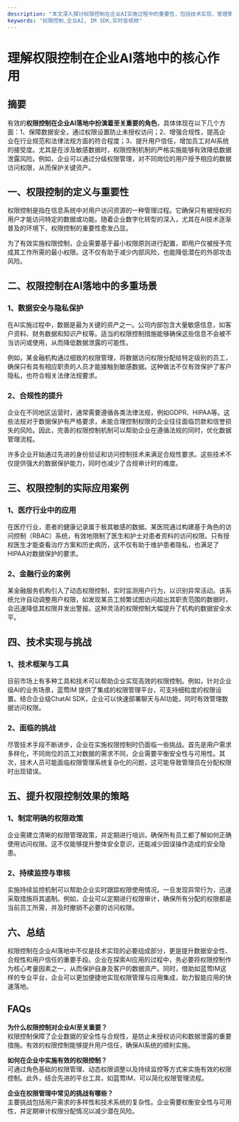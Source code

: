 ```yaml
---
description: "本文深入探讨权限控制在企业AI实施过程中的重要性，包括技术实现、管理策略及实际案例分析。"
keywords: "权限控制,企业AI, IM SDK,实时音视频"
---
```

# 理解权限控制在企业AI落地中的核心作用

## 摘要

有效的**权限控制在企业AI落地中扮演着至关重要的角色**，具体体现在以下几个方面：1、保障数据安全，通过权限设置防止未授权访问；2、增强合规性，提高企业在行业规范和法律法规方面的符合程度；3、提升用户信任，增加员工对AI系统的接受度。尤其是在涉及敏感数据时，权限控制机制的严格实施能够有效降低数据泄露风险。例如，企业可以通过分级权限管理，对不同岗位的用户授予相应的数据访问权限，从而保护关键资产。

## 一、权限控制的定义与重要性

权限控制是指在信息系统中对用户访问资源的一种管理过程。它确保只有被授权的用户才能访问特定的数据或功能。随着企业数字化转型的深入，尤其在AI技术逐渐普及的环境下，权限控制的重要性愈发凸显。

为了有效实施权限控制，企业需要基于最小权限原则进行配置，即用户仅被授予完成其工作所需的最小权限。这不仅有助于减少内部风险，也能降低潜在的外部攻击风险。

## 二、权限控制在AI落地中的多重场景

### 1、数据安全与隐私保护

在AI实施过程中，数据是最为关键的资产之一。公司内部包含大量敏感信息，如客户资料、财务数据和知识产权等。适当的权限控制措施能够确保这些信息不会被不当访问或使用，从而降低数据泄露的可能性。

例如，某金融机构通过细致的权限管理，将数据访问权限分配给特定级别的员工，确保只有具有相应职责的人员才能接触到敏感数据。这种做法不仅有效保护了客户隐私，也符合相关法律法规要求。

### 2、合规性的提升

企业在不同地区运营时，通常需要遵循各类法律法规，例如GDPR、HIPAA等。这些法规对于数据保护有严格要求，未能合理控制权限的企业往往面临罚款和信誉损失的风险。因此，完善的权限控制机制可以帮助企业在遵循法规的同时，优化数据管理流程。

许多企业开始通过先进的身份验证和访问控制技术来满足合规性要求。这些技术不仅提供强大的数据保护能力，同时也减少了合规审计时的难度。

## 三、权限控制的实际应用案例

### 1、医疗行业中的应用

在医疗行业，患者的健康记录属于极其敏感的数据。某医院通过构建基于角色的访问控制（RBAC）系统，有效地限制了医生和护士对患者资料的访问权限。只有授权医生才能查看治疗方案和历史病历，这不仅有助于维护患者隐私，也满足了HIPAA对数据保护的要求。

### 2、金融行业的案例

某金融服务机构引入了动态权限控制，实时监测用户行为，以识别异常活动。该系统允许自动调整用户权限，如发现某员工频繁试图访问超出其职责范围的数据时，会迅速降低其权限并发出警报。这种灵活的权限控制大幅提升了机构的数据安全水平。

## 四、技术实现与挑战

### 1、技术框架与工具

目前市场上有多种工具和技术可以帮助企业实现高效的权限控制。例如，针对企业级AI的业务场景，蓝莺IM 提供了集成的权限管理平台，可支持细粒度的权限设置。结合企业级ChatAI SDK，企业可以快速部署聊天与AI功能，同时有效管理数据访问权限。

### 2、面临的挑战

尽管技术手段不断进步，企业在实施权限控制时仍面临一些挑战。首先是用户需求多样化，不同岗位的员工对数据的需求不同，企业需要平衡安全性与可用性。其次，技术人员可能面临权限管理系统复杂化的问题，这可能导致管理员在分配权限时出现错误。

## 五、提升权限控制效果的策略

### 1、制定明确的权限政策

企业需建立清晰的权限管理政策，并定期进行培训，确保所有员工都了解如何正确使用访问权限。这不仅能够提升整体安全意识，还能减少因误操作造成的安全隐患。

### 2、持续监控与审核

实施持续监控机制可以帮助企业实时跟踪权限使用情况。一旦发现异常行为，迅速采取措施将其遏制。例如，企业可以定期进行权限审计，确保所有分配的权限都是当前员工所需，并及时撤销不必要的访问权限。

## 六、总结

权限控制在企业AI落地中不仅是技术实现的必要组成部分，更是提升数据安全性、合规性和用户信任的重要手段。企业在探索AI应用的过程中，务必要将权限控制作为核心考量因素之一，从而保护自身及客户的数据资产。同时，借助如蓝莺IM这样的专业平台，企业可以更加便捷地实现权限管理与应用集成，助力智能应用的快速落地。

## FAQs

**为什么权限控制对企业AI至关重要？**  
权限控制保障了企业数据的安全性与合规性，是防止未授权访问和数据泄露的重要措施。有效的权限控制能够提升用户信任，确保AI系统的顺利实施。

**如何在企业中实施有效的权限控制？**  
可通过角色基础的权限管理、动态权限调整以及持续监控等方式来实施有效的权限控制。此外，结合先进的平台工具，如蓝莺IM，可以简化权限管理流程。

**企业在权限管理中常见的挑战有哪些？**  
主要挑战包括用户需求的多样性和技术系统的复杂性。企业需要权衡安全性与可用性，并定期审计权限分配情况以减少潜在风险。
